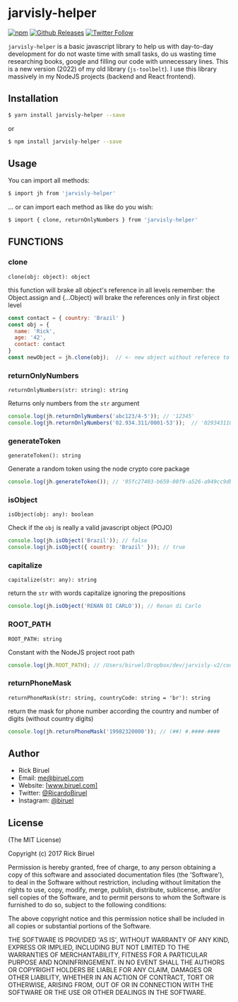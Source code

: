 # jarvisly-helper

[![npm](https://img.shields.io/npm/v/npm.svg?style=flat-square)](https://www.npmjs.com/package/jarvisly-helper)
[![Github Releases](https://img.shields.io/github/downloads/atom/atom/latest/total.svg?style=flat-square)](https://github.com/biruelrick/jarvisly-helper/releases)
[![Twitter Follow](https://img.shields.io/twitter/follow/espadrine.svg?style=social&label=Follow&style=flat-square)](https://twitter.com/RicardoBiruel)

`jarvisly-helper` is a basic javascript library to help us with day-to-day development for do not waste time with small
tasks, do us wasting time researching books, google and filling our code with unnecessary lines. This is a new version
(2022) of my old library (`js-toolbelt`). I use this library massively in my NodeJS projects (backend and React
frontend).

## Installation

```bash
$ yarn install jarvisly-helper --save
```

or

```bash
$ npm install jarvisly-helper --save
```

## Usage

You can import all methods:

```bash
$ import jh from 'jarvisly-helper'
```

... or can import each method as like do you wish:

```bash
$ import { clone, returnOnlyNumbers } from 'jarvisly-helper'
```

## FUNCTIONS

### clone

`clone(obj: object): object`

this function will brake all object's reference in all levels remember: the Object.assign and {...Object} will brake the
references only in first object level

```js
const contact = { country: 'Brazil' }
const obj = {
  name: 'Rick',
  age: '42',
  contact: contact
}
const newObject = jh.clone(obj);  // <- new object without referece to 'contact' object   
```

### returnOnlyNumbers

`returnOnlyNumbers(str: string): string`

Returns only numbers from the `str` argument

```js
console.log(jh.returnOnlyNumbers('abc123/4-5')); // '12345'
console.log(jh.returnOnlyNumbers('02.934.311/0001-53'));  // '02934311000153'
```

### generateToken

`generateToken(): string`

Generate a random token using the node crypto core package

```js
console.log(jh.generateToken()); // '95fc27403-b659-00f9-a526-a949cc9db68k'
```

### isObject

`isObject(obj: any): boolean`

Check if the `obj` is really a valid javascript object (POJO)

```js
console.log(jh.isObject('Brazil')); // false
console.log(jh.isObject({ country: 'Brazil' })); // true
```

### capitalize

`capitalize(str: any): string`

return the `str` with words capitalize ignoring the prepositions

```js
console.log(jh.isObject('RENAN DI CARLO')); // Renan di Carlo
```

### ROOT_PATH

`ROOT_PATH: string`

Constant with the NodeJS project root path

```js
console.log(jh.ROOT_PATH); // /Users/biruel/Dropbox/dev/jarvisly-v2/code-backend
```

### returnPhoneMask

`returnPhoneMask(str: string, countryCode: string = 'br'): string`

return the mask for phone number according the country and number of digits (without country digits)

```js
console.log(jh.returnPhoneMask('19982320000')); // (##) #.####-####
```

## Author

- Rick Biruel
- Email: me@biruel.com
- Website: [www.biruel.com]
- Twitter: [@RicardoBiruel]
- Instagram: [@biruel]

## License

(The MIT License)

Copyright (c) 2017 Rick Biruel

Permission is hereby granted, free of charge, to any person obtaining a copy of this software and associated
documentation files (the
'Software'), to deal in the Software without restriction, including without limitation the rights to use, copy, modify,
merge, publish, distribute, sublicense, and/or sell copies of the Software, and to permit persons to whom the Software
is furnished to do so, subject to the following conditions:

The above copyright notice and this permission notice shall be included in all copies or substantial portions of the
Software.

THE SOFTWARE IS PROVIDED 'AS IS', WITHOUT WARRANTY OF ANY KIND, EXPRESS OR IMPLIED, INCLUDING BUT NOT LIMITED TO THE
WARRANTIES OF MERCHANTABILITY, FITNESS FOR A PARTICULAR PURPOSE AND NONINFRINGEMENT. IN NO EVENT SHALL THE AUTHORS OR
COPYRIGHT HOLDERS BE LIABLE FOR ANY CLAIM, DAMAGES OR OTHER LIABILITY, WHETHER IN AN ACTION OF CONTRACT, TORT OR
OTHERWISE, ARISING FROM, OUT OF OR IN CONNECTION WITH THE SOFTWARE OR THE USE OR OTHER DEALINGS IN THE SOFTWARE.


[@RicardoBiruel]: <https://twitter.com/RicardoBiruel>

[@biruel]: <https://www.instagram.com/biruel/>

[www.biruel.com]: <https://www.biruel.com>
